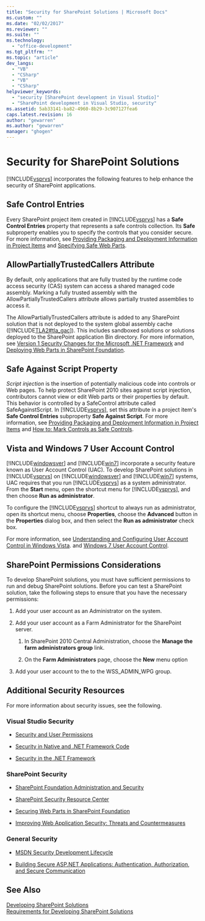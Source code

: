 ```yaml
---
title: "Security for SharePoint Solutions | Microsoft Docs"
ms.custom: ""
ms.date: "02/02/2017"
ms.reviewer: ""
ms.suite: ""
ms.technology: 
  - "office-development"
ms.tgt_pltfrm: ""
ms.topic: "article"
dev_langs: 
  - "VB"
  - "CSharp"
  - "VB"
  - "CSharp"
helpviewer_keywords: 
  - "security [SharePoint development in Visual Studio]"
  - "SharePoint development in Visual Studio, security"
ms.assetid: 5ab33141-ba82-4960-8b29-3c907127fea6
caps.latest.revision: 16
author: "gewarren"
ms.author: "gewarren"
manager: "ghogen"
---
```

# Security for SharePoint Solutions
  [!INCLUDE[vsprvs](../sharepoint/includes/vsprvs-md.md)] incorporates the following features to help enhance the security of SharePoint applications.  
  
## Safe Control Entries  
 Every SharePoint project item created in [!INCLUDE[vsprvs](../sharepoint/includes/vsprvs-md.md)] has a **Safe Control Entries** property that represents a safe controls collection. Its **Safe** subproperty enables you to specify the controls that you consider secure. For more information, see [Providing Packaging and Deployment Information in Project Items](../sharepoint/providing-packaging-and-deployment-information-in-project-items.md) and [Specifying Safe Web Parts](http://go.microsoft.com/fwlink/?LinkId=177521).  
  
## AllowPartiallyTrustedCallers Attribute  
 By default, only applications that are fully trusted by the runtime code access security (CAS) system can access a shared managed code assembly. Marking a fully trusted assembly with the AllowPartiallyTrustedCallers attribute allows partially trusted assemblies to access it.  
  
 The AllowPartiallyTrustedCallers attribute is added to any SharePoint solution that is not deployed to the system global assembly cache ([!INCLUDE[TLA2#tla_gac](../sharepoint/includes/tla2sharptla-gac-md.md)]). This includes sandboxed solutions or solutions deployed to the SharePoint application Bin directory. For more information, see [Version 1 Security Changes for the Microsoft .NET Framework](http://go.microsoft.com/fwlink/?LinkId=177515) and [Deploying Web Parts in SharePoint Foundation](http://go.microsoft.com/fwlink/?LinkId=177509).  
  
## Safe Against Script Property  
 *Script injection* is the insertion of potentially malicious code into controls or Web pages. To help protect SharePoint 2010 sites against script injection, contributors cannot view or edit Web parts or their properties by default. This behavior is controlled by a SafeControl attribute called SafeAgainstScript. In [!INCLUDE[vsprvs](../sharepoint/includes/vsprvs-md.md)], set this attribute in a project item's **Safe Control Entries** subproperty **Safe Against Script**. For more information, see [Providing Packaging and Deployment Information in Project Items](../sharepoint/providing-packaging-and-deployment-information-in-project-items.md) and [How to: Mark Controls as Safe Controls](../sharepoint/how-to-mark-controls-as-safe-controls.md).  
  
## Vista and Windows 7 User Account Control  
 [!INCLUDE[windowsver](../sharepoint/includes/windowsver-md.md)] and [!INCLUDE[win7](../sharepoint/includes/win7-md.md)] incorporate a security feature known as User Account Control (UAC). To develop SharePoint solutions in [!INCLUDE[vsprvs](../sharepoint/includes/vsprvs-md.md)] on [!INCLUDE[windowsver](../sharepoint/includes/windowsver-md.md)] and [!INCLUDE[win7](../sharepoint/includes/win7-md.md)] systems, UAC requires that you run [!INCLUDE[vsprvs](../sharepoint/includes/vsprvs-md.md)] as a system administrator. From the **Start** menu, open the shortcut menu for [!INCLUDE[vsprvs](../sharepoint/includes/vsprvs-md.md)], and then choose **Run as administrator**.  
  
 To configure the [!INCLUDE[vsprvs](../sharepoint/includes/vsprvs-md.md)] shortcut to always run as administrator, open its shortcut menu, choose **Properties**, choose the **Advanced** button in the **Properties** dialog box, and then select the **Run as administrator** check box.  
  
 For more information, see [Understanding and Configuring User Account Control in Windows Vista](http://go.microsoft.com/fwlink/?LinkID=156476). and [Windows 7 User Account Control](http://go.microsoft.com/fwlink/?LinkId=177523).  
  
## SharePoint Permissions Considerations  
 To develop SharePoint solutions, you must have sufficient permissions to run and debug SharePoint solutions. Before you can test a SharePoint solution, take the following steps to ensure that you have the necessary permissions:  
  
1.  Add your user account as an Administrator on the system.  
  
2.  Add your user account as a Farm Administrator for the SharePoint server.  
  
    1.  In SharePoint 2010 Central Administration, choose the **Manage the farm administrators group** link.  
  
    2.  On the **Farm Administrators** page, choose the **New** menu option  
  
3.  Add your user account to the to the WSS_ADMIN_WPG group.  
  
## Additional Security Resources  
 For more information about security issues, see the following.  
  
### Visual Studio Security  
  
-   [Security and User Permissions](http://go.microsoft.com/fwlink/?LinkId=177503)  
  
-   [Security in Native and .NET Framework Code](http://go.microsoft.com/fwlink/?LinkId=177504)  
  
-   [Security in the .NET Framework](http://go.microsoft.com/fwlink/?LinkId=177502)  
  
### SharePoint Security  
  
-   [SharePoint Foundation Administration and Security](http://go.microsoft.com/fwlink/?LinkId=177501)  
  
-   [SharePoint Security Resource Center](http://go.microsoft.com/fwlink/?LinkId=177498)  
  
-   [Securing Web Parts in SharePoint Foundation](http://go.microsoft.com/fwlink/?LinkId=177511)  
  
-   [Improving Web Application Security: Threats and Countermeasures](http://go.microsoft.com/fwlink/?LinkID=140080)  
  
### General Security  
  
-   [MSDN Security Development Lifecycle](http://go.microsoft.com/fwlink/?LinkID=147149)  
  
-   [Building Secure ASP.NET Applications: Authentication, Authorization, and Secure Communication](http://go.microsoft.com/fwlink/?LinkId=177494)  
  
## See Also  
 [Developing SharePoint Solutions](../sharepoint/developing-sharepoint-solutions.md)   
 [Requirements for Developing SharePoint Solutions](../sharepoint/requirements-for-developing-sharepoint-solutions.md)  
  
  